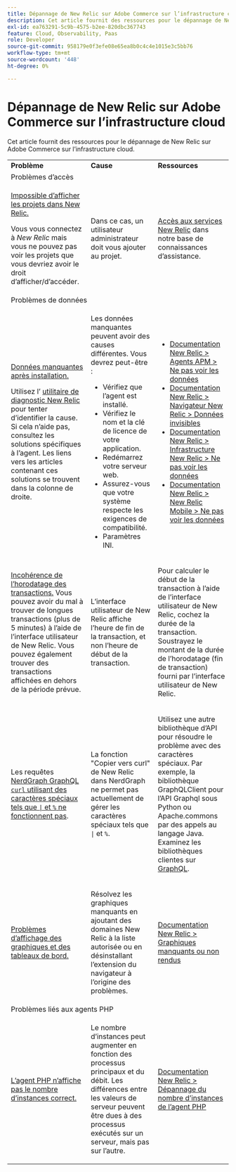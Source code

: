 ```yaml
---
title: Dépannage de New Relic sur Adobe Commerce sur l’infrastructure cloud
description: Cet article fournit des ressources pour le dépannage de New Relic sur Adobe Commerce sur l’infrastructure cloud.
exl-id: ea763291-5c9b-4575-b2ee-820dbc367743
feature: Cloud, Observability, Paas
role: Developer
source-git-commit: 958179e0f3efe08e65ea8b0c4c4e1015e3c5bb76
workflow-type: tm+mt
source-wordcount: '448'
ht-degree: 0%

---
```


# Dépannage de New Relic sur Adobe Commerce sur l’infrastructure cloud

Cet article fournit des ressources pour le dépannage de New Relic sur Adobe Commerce sur l’infrastructure cloud.

<table>
<tbody>
<tr>
<td class="wysiwyg-text-align-center"><strong>Problème</strong></td>
<td class="wysiwyg-text-align-center"><strong>Cause</strong></td>
<td class="wysiwyg-text-align-center"><strong>Ressources</strong></td>
</tr>
<tr>
<td class="wysiwyg-text-align-center" colspan="3">Problèmes d’accès</td>
</tr>
<tr>
<td>
<p><u>Impossible d’afficher les projets dans New Relic.</u></p>
<p>Vous vous connectez à <em>New Relic</em> mais vous ne pouvez pas voir les projets que vous devriez avoir le droit d’afficher/d’accéder.</p>
</td>
<td>
<p>Dans ce cas, un utilisateur administrateur doit vous ajouter au projet.</p>
</td>
<td>
<p><a href="https://experienceleague.adobe.com/docs/commerce-knowledge-base/kb/faq/access-new-relic-services.html">Accès aux services New Relic</a> dans notre base de connaissances d’assistance.</p>
</td>
</tr>
<tr>
<td class="wysiwyg-text-align-center" colspan="3">Problèmes de données</td>
</tr>
<tr>
<td>
<p><u>Données manquantes après installation.</u></p>
<p>Utilisez l’ <a href="https://docs.newrelic.com/docs/agents/manage-apm-agents/troubleshooting/new-relic-diagnostics">utilitaire de diagnostic New Relic</a> pour tenter d’identifier la cause. Si cela n’aide pas, consultez les solutions spécifiques à l’agent. Les liens vers les articles contenant ces solutions se trouvent dans la colonne de droite.</p>
</td>
<td>
<p>Les données manquantes peuvent avoir des causes différentes. Vous devrez peut-être :</p>
<ul>
<li>Vérifiez que l’agent est installé.</li>
<li>Vérifiez le nom et la clé de licence de votre application.</li>
<li>Redémarrez votre serveur web.</li>
<li>Assurez-vous que votre système respecte les exigences de compatibilité.</li>
<li>Paramètres INI.</li>
</ul>
</td>
<td>
<ul>
<li><a href="https://docs.newrelic.com/docs/agents/manage-apm-agents/troubleshooting/not-seeing-data#apm-agents">Documentation New Relic &gt; Agents APM &gt; Ne pas voir les données</a></li>
<li><a href="https://docs.newrelic.com/docs/agents/manage-apm-agents/troubleshooting/not-seeing-data#browser-agent">Documentation New Relic &gt; Navigateur New Relic &gt; Données invisibles</a></li>
<li><a href="https://docs.newrelic.com/docs/agents/manage-apm-agents/troubleshooting/not-seeing-data#infrastructure-agents">Documentation New Relic &gt; Infrastructure New Relic &gt; Ne pas voir les données</a></li>
<li><a href="https://docs.newrelic.com/docs/agents/manage-apm-agents/troubleshooting/not-seeing-data#mobile-agents">Documentation New Relic &gt; New Relic Mobile &gt; Ne pas voir les données</a></li>
</ul>
</td>
</tr>
<tr>
<td>
<p><u>Incohérence de l’horodatage des transactions.</u> Vous pouvez avoir du mal à trouver de longues transactions (plus de 5 minutes) à l’aide de l’interface utilisateur de New Relic. Vous pouvez également trouver des transactions affichées en dehors de la période prévue.</p>
</td>
<td>
<p>L’interface utilisateur de New Relic affiche l’heure de fin de la transaction, et non l’heure de début de la transaction.</p>
</td>
<td>
<p>Pour calculer le début de la transaction à l’aide de l’interface utilisateur de New Relic, cochez la durée de la transaction. Soustrayez le montant de la durée de l’horodatage (fin de transaction) fourni par l’interface utilisateur de New Relic.</p>
</td>
</tr>
<tr>
<td>
<p>Les requêtes <u>NerdGraph GraphQL <code>curl</code> utilisant des caractères spéciaux tels que <code>|</code> et <code>%</code> ne fonctionnent pas</u>.</p>
</td>
<td>
<p>La fonction "Copier vers curl" de New Relic dans NerdGraph ne permet pas actuellement de gérer les caractères spéciaux tels que <code>|</code> et <code>%</code>.</p>
</td>
<td>
<p>Utilisez une autre bibliothèque d’API pour résoudre le problème avec des caractères spéciaux. Par exemple, la bibliothèque GraphQLClient pour l’API Graphql sous Python ou Apache.commons par des appels au langage Java. Examinez les bibliothèques clientes sur <a href="https://graphql.org/code/">GraphQL</a>.</p>
</td>
</tr>
<tr>
<td>
<p><u>Problèmes d’affichage des graphiques et des tableaux de bord.</u></p>
</td>
<td>
<p>Résolvez les graphiques manquants en ajoutant des domaines New Relic à la liste autorisée ou en désinstallant l’extension du navigateur à l’origine des problèmes.</p>
</td>
<td>
<p><a href="https://docs.newrelic.com/docs/apm/new-relic-apm/troubleshooting/charts-missing-or-do-not-render">Documentation New Relic &gt; Graphiques manquants ou non rendus</a> </p>
</td>
</tr>
<tr>
<td class="wysiwyg-text-align-center" colspan="3">Problèmes liés aux agents PHP</td>
</tr>
<tr>
<td>
<p><u>L’agent PHP n’affiche pas le nombre d’instances correct.</u></p>
</td>
<td>
<p>Le nombre d’instances peut augmenter en fonction des processus principaux et du débit. Les différences entre les valeurs de serveur peuvent être dues à des processus exécutés sur un serveur, mais pas sur l’autre.</p>
</td>
<td>
<p><a href="https://docs.newrelic.com/docs/agents/php-agent/troubleshooting/troubleshoot-php-agent-instance-count">Documentation New Relic &gt; Dépannage du nombre d’instances de l’agent PHP</a> </p>
</td>
</tr>
</tbody>
</table>
